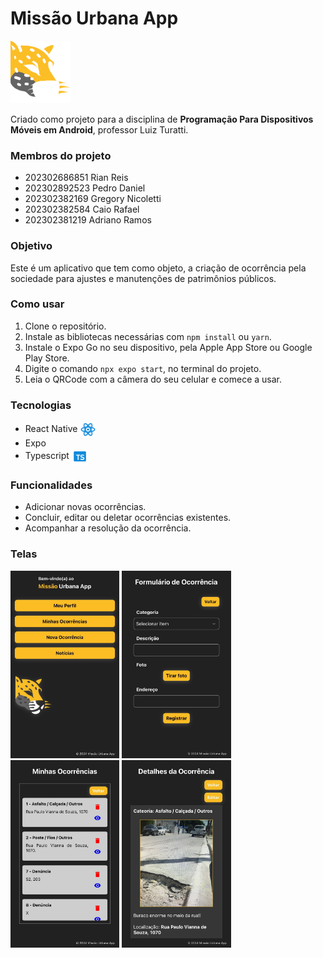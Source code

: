 # Missão Urbana App

<img src="assets/images/onca.png" alt="Onça" height="100">

Criado como projeto para a disciplina de **Programação Para Dispositivos Móveis em Android**, professor Luiz Turatti.

### Membros do projeto
 - 202302686851 Rian Reis
 - 202302892523 Pedro Daniel
 - 202302382169 Gregory Nicoletti
 - 202302382584 Caio Rafael
 - 202302381219 Adriano Ramos

### Objetivo
Este é um aplicativo que tem como objeto, a criação de ocorrência pela sociedade para ajustes e manutenções de patrimônios públicos.

### Como usar
1. Clone o repositório.
2. Instale as bibliotecas necessárias com `npm install` ou `yarn`.
3. Instale o Expo Go no seu dispositivo, pela Apple App Store ou Google Play Store.
4. Digite o comando `npx expo start`, no terminal do projeto.
5. Leia o QRCode com a câmera do seu celular e comece a usar.

### Tecnologias
- React Native <img align="center" alt="react" height="26px" width="26px" src="https://raw.githubusercontent.com/BeardedBear/bearded-icons/master/icons/reactts.svg" />
- Expo
- Typescript <img align="center" alt="javascript" width="26px" src="https://raw.githubusercontent.com/BeardedBear/bearded-icons/refs/heads/master/icons/typescript.svg" />

### Funcionalidades
- Adicionar novas ocorrências.
- Concluir, editar ou deletar ocorrências existentes.
- Acompanhar a resolução da ocorrência.

### Telas

<img src="assets/images/app 1.jpeg" alt="app1" height="300">
<img src="assets/images/app 4.jpeg" alt="app4" height="300">

<img src="assets/images/app 2.jpeg" alt="app2" height="300">
<img src="assets/images/app 3.jpeg" alt="app3" height="300">